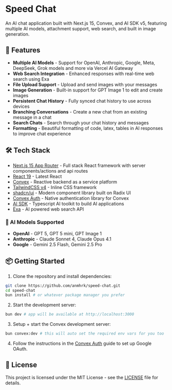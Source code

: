 # Speed Chat

An AI chat application built with Next.js 15, Convex, and AI SDK v5, featuring multiple AI models, attachment support, web search, and built in image generation.

## 🚀 Features

- **Multiple AI Models** - Support for OpenAI, Anthropic, Google, Meta, DeepSeek, Grok models and more via Vercel AI Gateway
- **Web Search Integration** - Enhanced responses with real-time web search using Exa
- **File Upload Support** - Upload and send images with your messages
- **Image Generation** - Built-in support for GPT Image 1 to edit and create images
- **Persistent Chat History** - Fully synced chat history to use across devices
- **Branching Conversations** - Create a new chat from an existing message in a chat
- **Search Chats** - Search through your chat history and messages
- **Formatting** - Beautiful formatting of code, latex, tables in AI responses to improve chat experience

## 🛠 Tech Stack

- [Next.js 15 App Router](https://nextjs.org) - Full stack React framework with server components/actions and api routes
- [React 19](https://react.dev) - Latest React
- [Convex](https://www.convex.dev) - Reactive backend as a service platform
- [TailwindCSS v4](https://tailwindcss.com) - Inline CSS framework
- [shadcn/ui](https://ui.shadcn.com) - Modern component library built on Radix UI
- [Convex Auth](https://labs.convex.dev/auth) - Native authentication library for Convex
- [AI SDK](https://ai-sdk.dev) - Typescript AI toolkit to build AI applications
- [Exa](https://exa.ai) - AI powered web search API

### 🤖 AI Models Supported

- **OpenAI** - GPT 5, GPT 5 mini, GPT Image 1
- **Anthropic** - Claude Sonnet 4, Claude Opus 4.1
- **Google** - Gemini 2.5 Flash, Gemini 2.5 Pro

## 📦 Getting Started

1. Clone the repository and install dependencies:

```bash
git clone https://github.com/anmhrk/speed-chat.git
cd speed-chat
bun install # or whatever package manager you prefer
```

2. Start the development server:

```bash
bun dev # app will be available at http://localhost:3000
```

3. Setup + start the Convex development server:

```bash
bun convex:dev # this will auto set the required env vars for you too
```

4. Follow the instructions in the [Convex Auth](https://labs.convex.dev/auth/setup) guide to set up Google OAuth.

## 📄 License

This project is licensed under the MIT License - see the [LICENSE](LICENSE) file for details.
